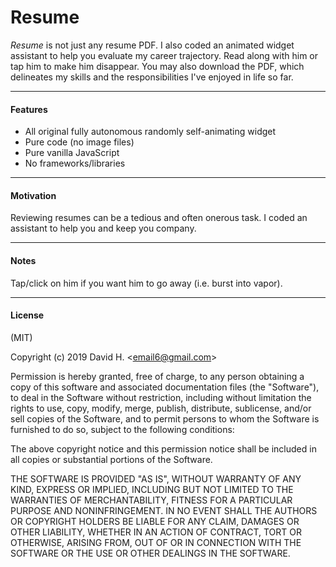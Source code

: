 # Resume
_Resume_ is not just any resume PDF. I also coded an animated widget assistant to help you evaluate my career trajectory. Read along with him or tap him to make him disappear. You may also download the PDF, which delineates my skills and the responsibilities I've enjoyed in life so far.

_________________________

#### Features
- All original fully autonomous randomly self-animating widget
- Pure code (no image files)
- Pure vanilla JavaScript
- No frameworks/libraries
_________________________

#### Motivation
Reviewing resumes can be a tedious and often onerous task. I coded an assistant to help you and keep you company.
_________________________

#### Notes
Tap/click on him if you want him to go away (i.e. burst into vapor).
_________________________

#### License
(MIT)

Copyright (c) 2019 David H. &lt;email6@gmail.com&gt;

Permission is hereby granted, free of charge, to any person obtaining a copy of this software and associated documentation files (the "Software"), to deal in the Software without restriction, including without limitation the rights to use, copy, modify, merge, publish, distribute, sublicense, and/or sell copies of the Software, and to permit persons to whom the Software is furnished to do so, subject to the following conditions:

The above copyright notice and this permission notice shall be included in all copies or substantial portions of the Software.

THE SOFTWARE IS PROVIDED "AS IS", WITHOUT WARRANTY OF ANY KIND, EXPRESS OR IMPLIED, INCLUDING BUT NOT LIMITED TO THE WARRANTIES OF MERCHANTABILITY, FITNESS FOR A PARTICULAR PURPOSE AND NONINFRINGEMENT. IN NO EVENT SHALL THE AUTHORS OR COPYRIGHT HOLDERS BE LIABLE FOR ANY CLAIM, DAMAGES OR OTHER LIABILITY, WHETHER IN AN ACTION OF CONTRACT, TORT OR OTHERWISE, ARISING FROM, OUT OF OR IN CONNECTION WITH THE SOFTWARE OR THE USE OR OTHER DEALINGS IN THE SOFTWARE.
